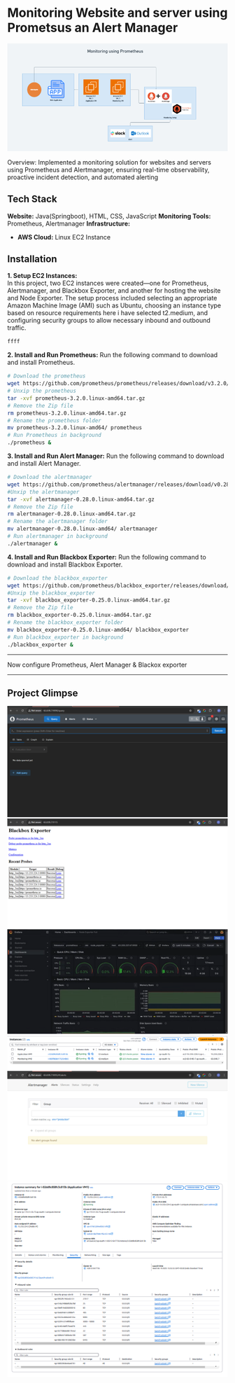 
# Monitoring Website and server using Prometsus an Alert Manager

![alt text](https://github.com/prakhar-mathur4/Monitorig-Project-1/blob/main/MOP.png)

Overview: Implemented a monitoring solution for websites and servers using Prometheus and Alertmanager, ensuring real-time observability, proactive incident detection, and automated alerting


## Tech Stack

**Website:** Java(Springboot), HTML, CSS, JavaScript
**Monitoring Tools:** Prometheus, Alertmanager
**Infrastructure:** 
* **AWS Cloud:** Linux EC2 Instance





## Installation
**1. Setup EC2 Instances:**     
In this project, two EC2 instances were created—one for Prometheus, Alertmanager, and Blackbox Exporter, and another for hosting the website and Node Exporter. The setup process included selecting an appropriate Amazon Machine Image (AMI) such as Ubuntu, choosing an instance type based on resource requirements here i have selected t2.medium, and configuring security groups to allow necessary inbound and outbound traffic.


```bash
ffff
```
    
**2. Install and Run Prometheus:**
Run the following command to download and install Prometheus.

```bash
# Download the prometheus
wget https://github.com/prometheus/prometheus/releases/download/v3.2.0/prometheus-3.2.0.linux-amd64.tar.gz
# Unxip the prometheus
tar -xvf prometheus-3.2.0.linux-amd64.tar.gz
# Remove the Zip file
rm prometheus-3.2.0.linux-amd64.tar.gz
# Rename the prometheus folder
mv prometheus-3.2.0.linux-amd64/ prometheus
# Run Prometheus in background
./prometheus &
```


**3. Install and Run Alert Manager:**
Run the following command to download and install Alert Manager.

```bash
# Download the alertmanager
wget https://github.com/prometheus/alertmanager/releases/download/v0.28.0/alertmanager-0.28.0.linux-amd64.tar.gz
#Unxip the alertmanager
tar -xvf alertmanager-0.28.0.linux-amd64.tar.gz
# Remove the Zip file
rm alertmanager-0.28.0.linux-amd64.tar.gz
# Rename the alertmanager folder
mv alertmanager-0.28.0.linux-amd64/ alertmanager
# Run alertmanager in background
./alertmanager &
```

**4. Install and Run Blackbox Exporter:**
Run the following command to download and install Blackbox Exporter.
```bash
# Download the blackbox_exporter
wget https://github.com/prometheus/blackbox_exporter/releases/download/v0.25.0/blackbox_exporter-0.25.0.linux-amd64.tar.gz
#Unxip the blackbox_exporter
tar -xvf blackbox_exporter-0.25.0.linux-amd64.tar.gz
# Remove the Zip file
rm blackbox_exporter-0.25.0.linux-amd64.tar.gz 
# Rename the blackbox_exporter folder
mv blackbox_exporter-0.25.0.linux-amd64/ blackbox_exporter
# Run blackbox_exporter in background
./blackbox_exporter &
```


----            


Now configure Prometheus, Alert Manager & Blackox exporter

---

## Project Glimpse
![alt text](https://github.com/prakhar-mathur4/Monitorig-Project-1/blob/main/image1.png)
![alt text](https://github.com/prakhar-mathur4/Monitorig-Project-1/blob/main/image2.png)
![alt text](https://github.com/prakhar-mathur4/Monitorig-Project-1/blob/main/image5.png)
![alt text](https://github.com/prakhar-mathur4/Monitorig-Project-1/blob/main/image6.png)
![alt text](https://github.com/prakhar-mathur4/Monitorig-Project-1/blob/main/image8.png)
![alt text](https://github.com/prakhar-mathur4/Monitorig-Project-1/blob/main/image9.png)
